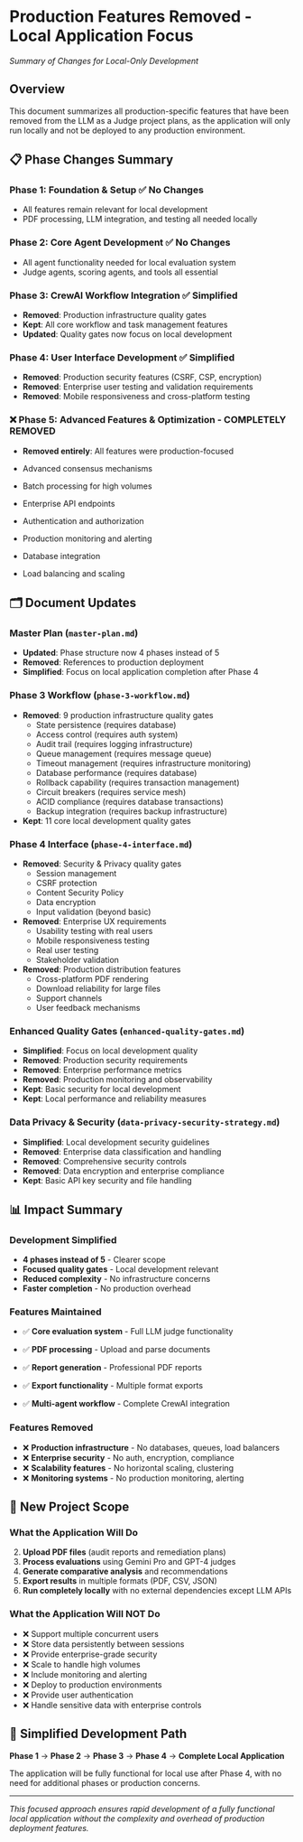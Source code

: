 # Production Features Removed - Local Application Focus
*Summary of Changes for Local-Only Development*

## Overview

This document summarizes all production-specific features that have been removed from the LLM as a Judge project plans, as the application will only run locally and not be deployed to any production environment.

## 📋 Phase Changes Summary

### Phase 1: Foundation & Setup ✅ **No Changes**
- All features remain relevant for local development
- PDF processing, LLM integration, and testing all needed locally

### Phase 2: Core Agent Development ✅ **No Changes** 
- All agent functionality needed for local evaluation system
- Judge agents, scoring agents, and tools all essential

### Phase 3: CrewAI Workflow Integration ✅ **Simplified**
- **Removed**: Production infrastructure quality gates
- **Kept**: All core workflow and task management features
- **Updated**: Quality gates now focus on local development

### Phase 4: User Interface Development ✅ **Simplified**
- **Removed**: Production security features (CSRF, CSP, encryption)
- **Removed**: Enterprise user testing and validation requirements
- **Removed**: Mobile responsiveness and cross-platform testing


### ❌ Phase 5: Advanced Features & Optimization - **COMPLETELY REMOVED**
- **Removed entirely**: All features were production-focused
- Advanced consensus mechanisms
- Batch processing for high volumes
- Enterprise API endpoints
- Authentication and authorization
- Production monitoring and alerting

- Database integration
- Load balancing and scaling

## 🗂️ Document Updates

### Master Plan (`master-plan.md`)
- **Updated**: Phase structure now 4 phases instead of 5
- **Removed**: References to production deployment
- **Simplified**: Focus on local application completion after Phase 4

### Phase 3 Workflow (`phase-3-workflow.md`)
- **Removed**: 9 production infrastructure quality gates
  - State persistence (requires database)
  - Access control (requires auth system)
  - Audit trail (requires logging infrastructure)
  - Queue management (requires message queue)
  - Timeout management (requires infrastructure monitoring)
  - Database performance (requires database)
  - Rollback capability (requires transaction management)
  - Circuit breakers (requires service mesh)
  - ACID compliance (requires database transactions)
  - Backup integration (requires backup infrastructure)
- **Kept**: 11 core local development quality gates

### Phase 4 Interface (`phase-4-interface.md`)
- **Removed**: Security & Privacy quality gates
  - Session management
  - CSRF protection
  - Content Security Policy
  - Data encryption
  - Input validation (beyond basic)
- **Removed**: Enterprise UX requirements
  - Usability testing with real users
  - Mobile responsiveness testing
  - Real user testing
  - Stakeholder validation
- **Removed**: Production distribution features
  - Cross-platform PDF rendering
  - Download reliability for large files
  - Support channels
  - User feedback mechanisms

### Enhanced Quality Gates (`enhanced-quality-gates.md`)
- **Simplified**: Focus on local development quality
- **Removed**: Production security requirements
- **Removed**: Enterprise performance metrics
- **Removed**: Production monitoring and observability
- **Kept**: Basic security for local development
- **Kept**: Local performance and reliability measures

### Data Privacy & Security (`data-privacy-security-strategy.md`)
- **Simplified**: Local development security guidelines
- **Removed**: Enterprise data classification and handling
- **Removed**: Comprehensive security controls
- **Removed**: Data encryption and enterprise compliance
- **Kept**: Basic API key security and file handling

## 📊 Impact Summary

### Development Simplified
- **4 phases instead of 5** - Clearer scope
- **Focused quality gates** - Local development relevant
- **Reduced complexity** - No infrastructure concerns
- **Faster completion** - No production overhead

### Features Maintained  
- ✅ **Core evaluation system** - Full LLM judge functionality

- ✅ **PDF processing** - Upload and parse documents
- ✅ **Report generation** - Professional PDF reports
- ✅ **Export functionality** - Multiple format exports
- ✅ **Multi-agent workflow** - Complete CrewAI integration

### Features Removed
- ❌ **Production infrastructure** - No databases, queues, load balancers
- ❌ **Enterprise security** - No auth, encryption, compliance
- ❌ **Scalability features** - No horizontal scaling, clustering
- ❌ **Monitoring systems** - No production monitoring, alerting


## 🎯 New Project Scope

### What the Application Will Do

2. **Upload PDF files** (audit reports and remediation plans)
3. **Process evaluations** using Gemini Pro and GPT-4 judges
4. **Generate comparative analysis** and recommendations
5. **Export results** in multiple formats (PDF, CSV, JSON)
6. **Run completely locally** with no external dependencies except LLM APIs

### What the Application Will NOT Do
- ❌ Support multiple concurrent users
- ❌ Store data persistently between sessions
- ❌ Provide enterprise-grade security
- ❌ Scale to handle high volumes
- ❌ Include monitoring and alerting
- ❌ Deploy to production environments
- ❌ Provide user authentication
- ❌ Handle sensitive data with enterprise controls

## 🚀 Simplified Development Path

**Phase 1** → **Phase 2** → **Phase 3** → **Phase 4** → **Complete Local Application**

The application will be fully functional for local use after Phase 4, with no need for additional phases or production concerns.

---

*This focused approach ensures rapid development of a fully functional local application without the complexity and overhead of production deployment features.*
